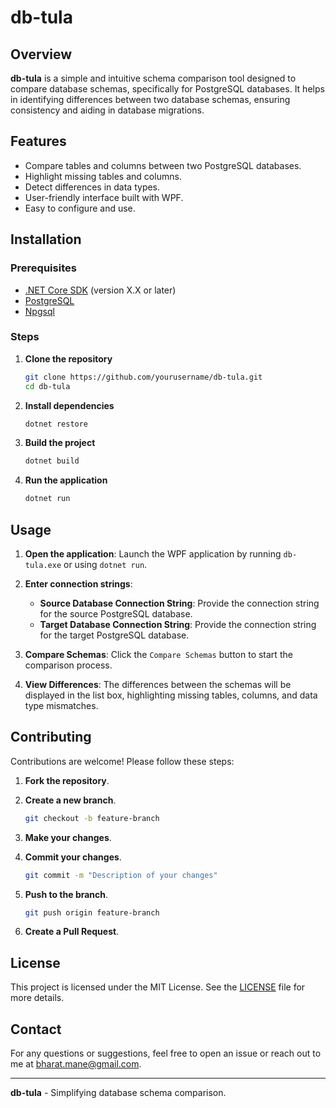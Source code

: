 # db-tula

## Overview
**db-tula** is a simple and intuitive schema comparison tool designed to compare database schemas, specifically for PostgreSQL databases. It helps in identifying differences between two database schemas, ensuring consistency and aiding in database migrations.

## Features
- Compare tables and columns between two PostgreSQL databases.
- Highlight missing tables and columns.
- Detect differences in data types.
- User-friendly interface built with WPF.
- Easy to configure and use.

## Installation

### Prerequisites
- [.NET Core SDK](https://dotnet.microsoft.com/download) (version X.X or later)
- [PostgreSQL](https://www.postgresql.org/download/)
- [Npgsql](https://www.nuget.org/packages/Npgsql/)

### Steps
1. **Clone the repository**
    ```sh
    git clone https://github.com/yourusername/db-tula.git
    cd db-tula
    ```

2. **Install dependencies**
    ```sh
    dotnet restore
    ```

3. **Build the project**
    ```sh
    dotnet build
    ```

4. **Run the application**
    ```sh
    dotnet run
    ```

## Usage

1. **Open the application**: Launch the WPF application by running `db-tula.exe` or using `dotnet run`.

2. **Enter connection strings**:
    - **Source Database Connection String**: Provide the connection string for the source PostgreSQL database.
    - **Target Database Connection String**: Provide the connection string for the target PostgreSQL database.

3. **Compare Schemas**: Click the `Compare Schemas` button to start the comparison process.

4. **View Differences**: The differences between the schemas will be displayed in the list box, highlighting missing tables, columns, and data type mismatches.

## Contributing

Contributions are welcome! Please follow these steps:

1. **Fork the repository**.
2. **Create a new branch**.
    ```sh
    git checkout -b feature-branch
    ```

3. **Make your changes**.
4. **Commit your changes**.
    ```sh
    git commit -m "Description of your changes"
    ```

5. **Push to the branch**.
    ```sh
    git push origin feature-branch
    ```

6. **Create a Pull Request**.

## License

This project is licensed under the MIT License. See the [LICENSE](LICENSE) file for more details.

## Contact

For any questions or suggestions, feel free to open an issue or reach out to me at [bharat.mane@gmail.com](mailto:bharat.mane@gmail.com).

---

**db-tula** - Simplifying database schema comparison.
